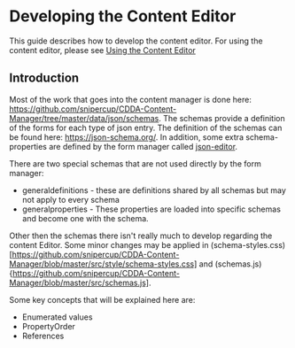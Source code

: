 # Developing the Content Editor

This guide describes how to develop the content editor. For using the content editor, please see [Using the Content Editor](https://github.com/snipercup/CDDA-Content-Manager/blob/master/doc/Using%20the%20Content%20Editor.md)


## Introduction

Most of the work that goes into the content manager is done here: https://github.com/snipercup/CDDA-Content-Manager/tree/master/data/json/schemas. The schemas provide a definition of the forms for each type of json entry. The definition of the schemas can be found here: https://json-schema.org/. In addition, some extra schema-properties are defined by the form manager called [json-editor](https://github.com/json-editor/json-editor).

There are two special schemas that are not used directly by the form manager:
- generaldefinitions - these are definitions shared by all schemas but may not apply to every schema
- generalproperties - These properties are loaded into specific schemas and become one with the schema.

Other then the schemas there isn't really much to develop regarding the content Editor. Some minor changes may be applied in (schema-styles.css)[https://github.com/snipercup/CDDA-Content-Manager/blob/master/src/style/schema-styles.css] and (schemas.js){https://github.com/snipercup/CDDA-Content-Manager/blob/master/src/schemas.js]. 

Some key concepts that will be explained here are: 
- Enumerated values
- PropertyOrder
- References
